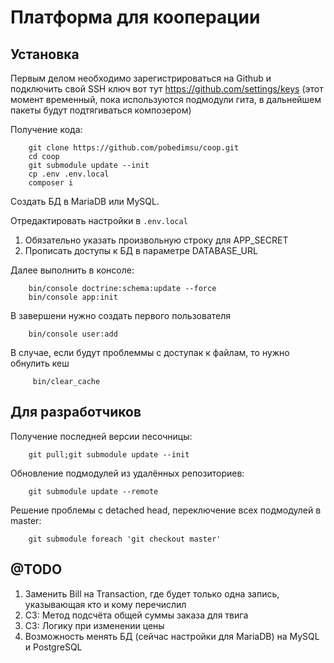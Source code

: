 Платформа для кооперации
========================

Установка
---------

Первым делом необходимо зарегистрироваться на Github и подключить свой SSH ключ вот тут https://github.com/settings/keys (этот момент временный, пока используются подмодули гита, в дальнейшем пакеты будут подтягиваться композером) 

Получение кода:
```
    git clone https://github.com/pobedimsu/coop.git
    cd coop
    git submodule update --init
    cp .env .env.local
    composer i
```

Создать БД в MariaDB или MySQL.

Отредактировать настройки в ```.env.local```

1. Обязательно указать произвольную строку для APP_SECRET
2. Прописать доступы к БД в параметре DATABASE_URL 

Далее выполнить в консоле:
```    
    bin/console doctrine:schema:update --force
    bin/console app:init
```

В завершени нужно создать первого пользователя
```    
    bin/console user:add
```

В случае, если будут проблеммы с доступак к файлам, то нужно обнулить кеш
```    
     bin/clear_cache
```


Для разработчиков
-----------------

Получение последней версии песочницы:
```
    git pull;git submodule update --init
``` 

Обновление подмодулей из удалённых репозиториев:
```
    git submodule update --remote
``` 

Решение проблемы с detached head, переключение всех подмодулей в master:
```
    git submodule foreach 'git checkout master'
``` 


@TODO
-----

1. Заменить Bill на Transaction, где будет только одна запись, указывающая кто и кому перечислил
2. СЗ: Метод подсчёта общей суммы заказа для твига
3. СЗ: Логику при изменении цены
4. Возможность менять БД (сейчас настройки для MariaDB) на MySQL и PostgreSQL

